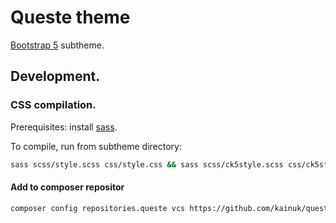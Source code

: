 # Queste theme

[Bootstrap 5](https://www.drupal.org/project/bootstrap5) subtheme.

## Development.

### CSS compilation.

Prerequisites: install [sass](https://sass-lang.com/install).

To compile, run from subtheme directory:

````bash
sass scss/style.scss css/style.css && sass scss/ck5style.scss css/ck5style.css
````

#### Add to composer repositor

````bash
composer config repositories.queste vcs https://github.com/kainuk/queste.git
````
